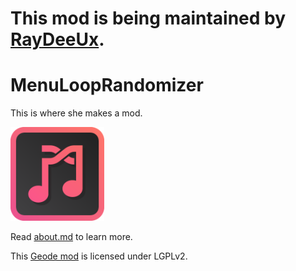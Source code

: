 # This mod is being maintained by [RayDeeUx](https://github.com/RayDeeUx).

# MenuLoopRandomizer
This is where she makes a mod.

<img src="logo.png" width="150" alt="the mod's logo" />

Read [about.md](./about.md) to learn more.

This [Geode mod](https://geode-sdk.org) is licensed under LGPLv2.